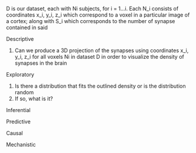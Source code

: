 D is our dataset, each with Ni subjects, for i = 1...i.
Each N_i consists of coordinates x_i, y_i, z_i which correspond to a voxel in a particular image of a cortex; along with S_i which corresponds to the number of synapse contained in said 

Descriptive

1. Can we produce a 3D projection of the synapses using coordinates x_i, y_i, z_i for all voxels Ni in dataset D in order to visualize the density of synapses in the brain

Exploratory

1. Is there a distribution that fits the outlined density or is the distribution random
2. If so, what is it?

Inferential

Predictive 

Causal

Mechanistic
